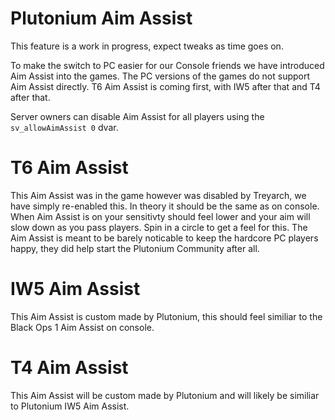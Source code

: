 # Plutonium Aim Assist
<Alert variant="warning">

This feature is a work in progress, expect tweaks as time goes on.

</Alert>

To make the switch to PC easier for our Console friends we have introduced Aim Assist into the games. The PC versions of the games do not support Aim Assist directly.
T6 Aim Assist is coming first, with IW5 after that and T4 after that.

Server owners can disable Aim Assist for all players using the `sv_allowAimAssist 0` dvar. 

# T6 Aim Assist
This Aim Assist was in the game however was disabled by Treyarch, we have simply re-enabled this. In theory it should be the same as on console. When Aim Assist is on your sensitivty should feel lower and your aim will slow down as you pass players. Spin in a circle to get a feel for this. The Aim Assist is meant to be barely noticable to keep the hardcore PC players happy, they did help start the Plutonium Community after all.

# IW5 Aim Assist
This Aim Assist is custom made by Plutonium, this should feel similiar to the Black Ops 1 Aim Assist on console.

# T4 Aim Assist
This Aim Assist will be custom made by Plutonium and will likely be similiar to Plutonium IW5 Aim Assist.